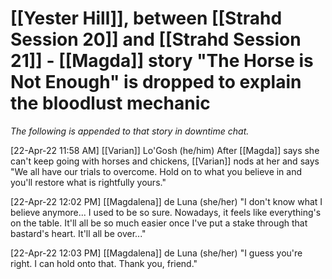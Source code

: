 # [[Yester Hill]], between [[Strahd Session 20]] and [[Strahd Session 21]] - [[Magda]] story "The Horse is Not Enough" is dropped to explain the bloodlust mechanic

*The following is appended to that story in downtime chat.*

[22-Apr-22 11:58 AM] [[Varian]] Lo'Gosh (he/him)
After [[Magda]] says she can't keep going with horses and chickens, [[Varian]] nods at her and says "We all have our trials to overcome. Hold on to what you believe in and you'll restore what is rightfully yours."


[22-Apr-22 12:02 PM] [[Magdalena]] de Luna (she/her)
"I don't know what I believe anymore... I used to be so sure. Nowadays, it feels like everything's on the table. It'll all be so much easier once I've put a stake through that bastard's heart. It'll all be over..."


[22-Apr-22 12:03 PM] [[Magdalena]] de Luna (she/her)
"I guess you're right. I can hold onto that. Thank you, friend."
